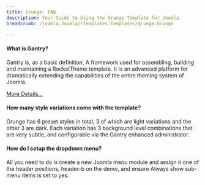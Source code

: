 ```yaml
---
title: Grunge: FAQ
description: Your Guide to Using the Grunge Template for Joomla
breadcrumb: /joomla:Joomla/!templates:Templates/grunge:Grunge

---
```


#### What is Gantry?

Gantry is, as a basic definition, A framework used for assembling, building and maintaining a RocketTheme template. It is an advanced platform for dramatically extending the capabilities of the entire theming system of Joomla.

[More Details...][gantry]

#### How many style variations come with the template?

Grunge has 6 preset styles in total, 3 of which are light variations and the other 3 are dark. Each variation has 3 background level combinations that are very subtle, and configurable via the Gantry enhanced administrator.

#### How do I setup the dropdown menu?

All you need to do is create a new Joomla menu module and assign it one of the header positions, header-b on the demo, and ensure Always show sub-menu items is set to yes.

[compatibility]: http://www.rockettheme.com/joomla-templates/compatibility-matrix
[gantry]: http://gantry-framework.org/
[dropdown]: http://demo.rockettheme.com/joomla-templates/grunge/features/menu-options